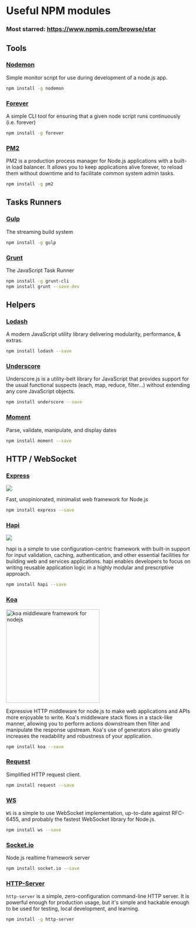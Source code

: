# Useful NPM modules

### Most starred: https://www.npmjs.com/browse/star


## Tools

### [Nodemon](https://www.npmjs.com/package/nodemon)

Simple monitor script for use during development of a node.js app.

```bash
npm install -g nodemon
```


### [Forever](https://www.npmjs.com/package/forever) 

A simple CLI tool for ensuring that a given node script runs continuously (i.e. forever)

```bash
npm install -g forever
```


### [PM2](https://www.npmjs.com/package/pm2)

PM2 is a production process manager for Node.js applications with a built-in load balancer. 
It allows you to keep applications alive forever, to reload them without downtime and to facilitate common system admin tasks.

```bash
npm install -g pm2 
```


## Tasks Runners

### [Gulp](https://www.npmjs.com/package/gulp)

The streaming build system

```bash
npm install -g gulp 
```


### [Grunt](https://www.npmjs.com/package/grunt)

The JavaScript Task Runner

```bash
npm install -g grunt-cli
npm install grunt --save-dev
```


## Helpers 

### [Lodash](https://www.npmjs.com/package/lodash)

A modern JavaScript utility library delivering modularity, performance, & extras.

```bash
npm install lodash --save
```


### [Underscore](https://www.npmjs.com/package/underscore)

Underscore.js is a utility-belt library for JavaScript that provides support for the usual functional suspects (each, map, reduce, filter...) without extending any core JavaScript objects.

```bash
npm install underscore --save
```


### [Moment](https://www.npmjs.com/package/moment)

Parse, validate, manipulate, and display dates

```bash
npm install moment --save
```


## HTTP / WebSocket

### [Express](https://www.npmjs.com/package/express)

![](https://i.cloudup.com/zfY6lL7eFa-3000x3000.png)

Fast, unopinionated, minimalist web framework for Node.js

```bash
npm install express --save
```


### [Hapi](https://www.npmjs.com/package/hapi)

![](https://raw.github.com/hapijs/hapi/master/images/hapi.png)

hapi is a simple to use configuration-centric framework with built-in support for input validation, caching, authentication, and other essential facilities for building web and services applications. 
hapi enables developers to focus on writing reusable application logic in a highly modular and prescriptive approach.

```bash
npm install hapi --save
```


### [Koa](https://www.npmjs.com/package/koa)

<img src="https://dl.dropboxusercontent.com/u/6396913/koa/logo.png" alt="koa middleware framework for nodejs" width="255px" />

Expressive HTTP middleware for node.js to make web applications and APIs more enjoyable to write. 
Koa's middleware stack flows in a stack-like manner, allowing you to perform actions downstream then filter and manipulate the response upstream. 
Koa's use of generators also greatly increases the readability and robustness of your application.

```bash
npm install koa --save
```


### [Request](https://www.npmjs.com/package/request)

Simplified HTTP request client.

```bash
npm install request --save
```


### [WS](https://www.npmjs.com/package/ws)

`WS` is a simple to use WebSocket implementation, up-to-date against RFC-6455, and probably the fastest WebSocket library for Node.js.

```bash
npm install ws --save
```


### [Socket.io](https://www.npmjs.com/package/socket.io)

Node.js realtime framework server

```bash
npm install socket.io --save
```


### [HTTP-Server](https://www.npmjs.com/package/http-server)

`http-server` is a simple, zero-configuration command-line HTTP server. 
It is powerful enough for production usage, but it's simple and hackable enough to be used for testing, local development, and learning.

```bash
npm install -g http-server
```

